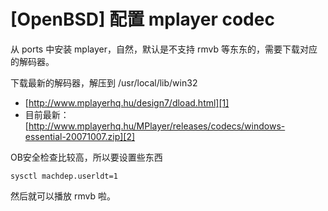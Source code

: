 # [OpenBSD] 配置 mplayer codec

从 ports 中安装 mplayer，自然，默认是不支持 rmvb 等东东的，需要下载对应的解码器。

下载最新的解码器，解压到 /usr/local/lib/win32

 * [http://www.mplayerhq.hu/design7/dload.html][1]
 * 目前最新：[http://www.mplayerhq.hu/MPlayer/releases/codecs/windows-essential-20071007.zip][2]

OB安全检查比较高，所以要设置些东西

```
sysctl machdep.userldt=1
```

然后就可以播放 rmvb 啦。

[1]:http://www.mplayerhq.hu/design7/dload.html
[2]:http://www.mplayerhq.hu/MPlayer/releases/codecs/windows-essential-20071007.zip
